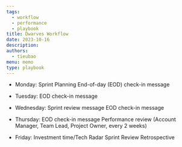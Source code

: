 ```yaml
---
tags:
  - workflow
  - performance
  - playbook
title: Dwarves Workflow
date: 2023-10-16
description:
authors:
  - tieubao
menu: memo
type: playbook
---
```

* Monday:
Sprint Planning
End-of-day (EOD) check-in message

* Tuesday:
EOD check-in message

* Wednesday:
Sprint review message
EOD check-in message

* Thursday:
EOD check-in message
Performance review (Account Manager, Team Lead, Project Owner, every 2 weeks)

* Friday:
Investment time/Tech Radar
Sprint Review
Retrospective